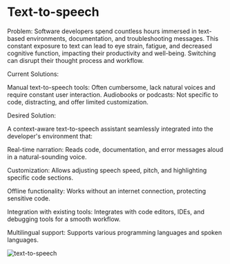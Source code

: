 # Text-to-speech
Problem: Software developers spend countless hours immersed in text-based environments, documentation, and troubleshooting messages. This constant exposure to text can lead to eye strain, fatigue, and decreased cognitive function, impacting their productivity and well-being. Switching can disrupt their thought process and workflow.

Current Solutions:

Manual text-to-speech tools: Often cumbersome, lack natural voices and require constant user interaction.
Audiobooks or podcasts: Not specific to code, distracting, and offer limited customization.



Desired Solution: 

A context-aware text-to-speech assistant seamlessly integrated into the developer's environment that:

Real-time narration: Reads code, documentation, and error messages aloud in a natural-sounding voice.

Customization: Allows adjusting speech speed, pitch, and highlighting specific code sections.

Offline functionality: Works without an internet connection, protecting sensitive code.

Integration with existing tools: Integrates with code editors, IDEs, and debugging tools for a smooth workflow.

Multilingual support: Supports various programming languages and spoken languages.

![text-to-speech](https://github.com/998minu/Text-to-speech/assets/84757349/f0a17b1e-0435-42d3-b235-090b31d275fd)






